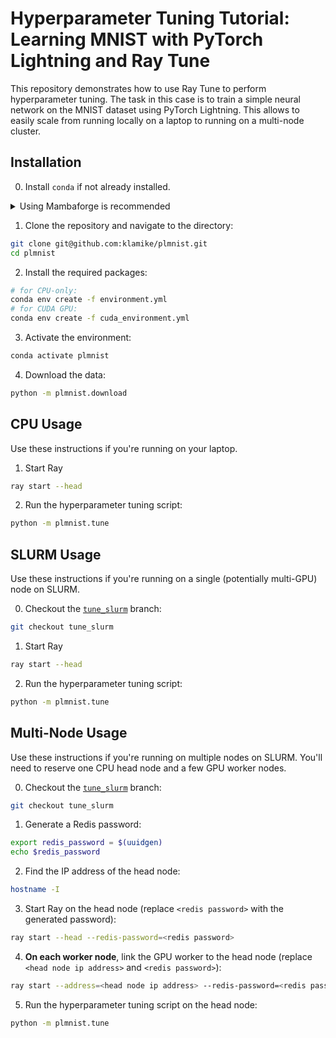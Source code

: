 # Hyperparameter Tuning Tutorial: Learning MNIST with PyTorch Lightning and Ray Tune

This repository demonstrates how to use Ray Tune to perform hyperparameter tuning. The task in this case is to train a simple neural network on the MNIST dataset using PyTorch Lightning. This allows to easily scale from running locally on a laptop to running on a multi-node cluster.

## Installation

0. Install `conda` if not already installed.
<details><summary>Using Mambaforge is recommended</summary>

___
First download the appropriate installer script for your system:

| OS      | Architecture          | Download  |
| --------|-----------------------|-----------|
| Linux   | x86_64 (amd64)        | [Mambaforge-Linux-x86_64](https://github.com/conda-forge/miniforge/releases/latest/download/Mambaforge-Linux-x86_64.sh) |
| Linux   | aarch64 (arm64)       | [Mambaforge-Linux-aarch64](https://github.com/conda-forge/miniforge/releases/latest/download/Mambaforge-Linux-aarch64.sh) |
| Linux   | ppc64le (POWER8/9)    | [Mambaforge-Linux-ppc64le](https://github.com/conda-forge/miniforge/releases/latest/download/Mambaforge-Linux-ppc64le.sh) |
| OS X    | x86_64                | [Mambaforge-MacOSX-x86_64](https://github.com/conda-forge/miniforge/releases/latest/download/Mambaforge-MacOSX-x86_64.sh) |
| OS X    | arm64 (Apple Silicon) | [Mambaforge-MacOSX-arm64](https://github.com/conda-forge/miniforge/releases/latest/download/Mambaforge-MacOSX-arm64.sh) |
| Windows | x86_64                | [Mambaforge-Windows-x86_64](https://github.com/conda-forge/miniforge/releases/latest/download/Mambaforge-Windows-x86_64.exe) |

Then run the installer script and follow the instructions (replace `<path to script>` with the full path to the downloaded script):
```bash
bash <path to script>
```

In the commands below, replace `conda env create` with `mamba env create` for faster package installation.
___
</details>

1. Clone the repository and navigate to the directory:
```bash
git clone git@github.com:klamike/plmnist.git
cd plmnist
```

2. Install the required packages:
```bash
# for CPU-only:
conda env create -f environment.yml
# for CUDA GPU:
conda env create -f cuda_environment.yml
```

3. Activate the environment:
```bash
conda activate plmnist
```

4. Download the data:
```bash
python -m plmnist.download
```

## CPU Usage

Use these instructions if you're running on your laptop.

1. Start Ray
```bash
ray start --head
```

2. Run the hyperparameter tuning script:
```bash
python -m plmnist.tune
```

## SLURM Usage

Use these instructions if you're running on a single (potentially multi-GPU) node on SLURM.

0. Checkout the [`tune_slurm`](https://github.com/klamike/plmnist/tree/tune_slurm) branch:
```bash
git checkout tune_slurm
```

1. Start Ray
```bash
ray start --head
```

2. Run the hyperparameter tuning script:
```bash
python -m plmnist.tune
```


## Multi-Node Usage

Use these instructions if you're running on multiple nodes on SLURM. You'll need to reserve one CPU head node and a few GPU worker nodes.

0. Checkout the [`tune_slurm`](https://github.com/klamike/plmnist/tree/tune_slurm) branch:
```bash
git checkout tune_slurm
```

1. Generate a Redis password:
```bash
export redis_password = $(uuidgen)
echo $redis_password
```

2. Find the IP address of the head node:
```bash
hostname -I
```

3. Start Ray on the head node (replace `<redis password>` with the generated password):
```bash
ray start --head --redis-password=<redis password>
```

4. **On each worker node**, link the GPU worker to the head node (replace `<head node ip address>` and `<redis password>`):
```bash
ray start --address=<head node ip address> --redis-password=<redis password>
```

5. Run the hyperparameter tuning script on the head node:
```bash
python -m plmnist.tune
```
